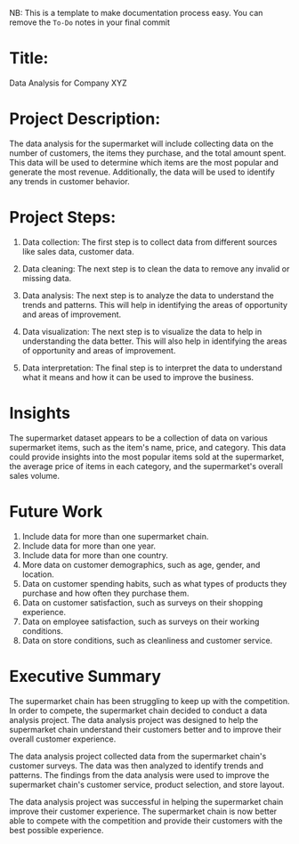 NB: This is a template to make documentation process easy. You can remove the `To-Do` notes in your final commit

# Title:
Data Analysis for Company XYZ

# Project Description:

The data analysis for the supermarket will include collecting data on the number of customers, the items they purchase, and the total amount spent. This data will be used to determine which items are the most popular and generate the most revenue. Additionally, the data will be used to identify any trends in customer behavior.

# Project Steps:

1. Data collection: The first step is to collect data from different sources like sales data, customer data.

2. Data cleaning: The next step is to clean the data to remove any invalid or missing data.

3. Data analysis: The next step is to analyze the data to understand the trends and patterns. This will help in identifying the areas of opportunity and areas of improvement.

4. Data visualization: The next step is to visualize the data to help in understanding the data better. This will also help in identifying the areas of opportunity and areas of improvement.

5. Data interpretation: The final step is to interpret the data to understand what it means and how it can be used to improve the business.
 
# Insights

The supermarket dataset appears to be a collection of data on various supermarket items, such as the item's name, price, and category. This data could provide insights into the most popular items sold at the supermarket, the average price of items in each category, and the supermarket's overall sales volume.



# Future Work

1. Include data for more than one supermarket chain.
2. Include data for more than one year.
3. Include data for more than one country.
4. More data on customer demographics, such as age, gender, and location.
5. Data on customer spending habits, such as what types of products they purchase and how often they purchase them.
6. Data on customer satisfaction, such as surveys on their shopping experience.
7. Data on employee satisfaction, such as surveys on their working conditions.
8. Data on store conditions, such as cleanliness and customer service.




# Executive Summary

The supermarket chain has been struggling to keep up with the competition. In order to compete, the supermarket chain decided to conduct a data analysis project. The data analysis project was designed to help the supermarket chain understand their customers better and to improve their overall customer experience. 

The data analysis project collected data from the supermarket chain's customer surveys. The data was then analyzed to identify trends and patterns. The findings from the data analysis were used to improve the supermarket chain's customer service, product selection, and store layout.

The data analysis project was successful in helping the supermarket chain improve their customer experience. The supermarket chain is now better able to compete with the competition and provide their customers with the best possible experience.
